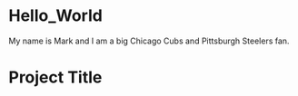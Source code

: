 # Hello_World
My name is Mark and I am a big Chicago Cubs and Pittsburgh Steelers fan. 
# Project Title
